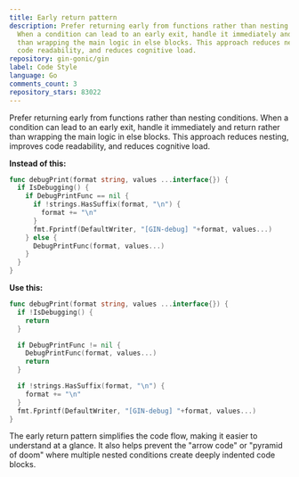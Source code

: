 ```yaml
---
title: Early return pattern
description: Prefer returning early from functions rather than nesting conditions.
  When a condition can lead to an early exit, handle it immediately and return rather
  than wrapping the main logic in else blocks. This approach reduces nesting, improves
  code readability, and reduces cognitive load.
repository: gin-gonic/gin
label: Code Style
language: Go
comments_count: 3
repository_stars: 83022
---
```


Prefer returning early from functions rather than nesting conditions. When a condition can lead to an early exit, handle it immediately and return rather than wrapping the main logic in else blocks. This approach reduces nesting, improves code readability, and reduces cognitive load.

**Instead of this:**
```go
func debugPrint(format string, values ...interface{}) {
  if IsDebugging() {
    if DebugPrintFunc == nil {
      if !strings.HasSuffix(format, "\n") {
        format += "\n"
      }
      fmt.Fprintf(DefaultWriter, "[GIN-debug] "+format, values...)
    } else {
      DebugPrintFunc(format, values...)
    }
  }
}
```

**Use this:**
```go
func debugPrint(format string, values ...interface{}) {
  if !IsDebugging() {
    return
  }

  if DebugPrintFunc != nil {
    DebugPrintFunc(format, values...)
    return
  }

  if !strings.HasSuffix(format, "\n") {
    format += "\n"
  }
  fmt.Fprintf(DefaultWriter, "[GIN-debug] "+format, values...)
}
```

The early return pattern simplifies the code flow, making it easier to understand at a glance. It also helps prevent the "arrow code" or "pyramid of doom" where multiple nested conditions create deeply indented code blocks.